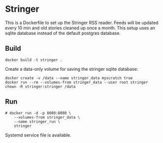 # Stringer

This is a Dockerfile to set up the Stringer RSS reader. Feeds will be updated
every 10 min and old stories cleaned up once a month. This setup uses an sqlite
database instead of the default postgres database.

## Build

    docker build -t stringer .

Create a data-only volume for saving the stringer sqlite database:

    docker create -v /data --name stringer_data myscratch true
    docker run --rm --volumes-from stringer_data --user root stringer chown -R stringer:stringer /data

## Run

    # docker run -d -p 8080:8080 \
        --volumes-from stringer_data \
        --name stringer_run \
        stringer

Systemd service file is available.
